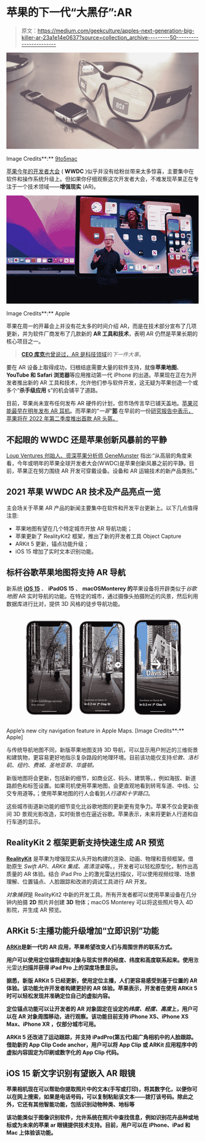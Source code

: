 # 苹果的下一代“大黑仔”:AR

> 原文：<https://medium.com/geekculture/apples-next-generation-big-killer-ar-23a1e14e0637?source=collection_archive---------50----------------------->

![](img/bc31a54fcf89aa373b4290b266c19686.png)

Image Credits**:** [9to5mac](https://9to5mac.com/2021/01/04/heres-everything-we-know-about-apples-plans-for-an-ar-headset/)

[苹果今年的开发者大会](https://www.youtube.com/watch?v=0TD96VTf0Xs) ( **WWDC** )似乎并没有给粉丝带来太多惊喜，主要集中在软件和操作系统升级上。但如果你仔细观察这次开发者大会，不难发现苹果正在专注于一个技术领域——**增强现实** (AR)。

![](img/1d55348e20347239a50028096fcff022.png)

Image Credits**:** Apple

苹果在周一的开幕会上并没有花太多的时间介绍 AR，而是在技术部分宣布了几项更新，并为软件厂商发布了几款新的 **AR 工具和技术**，表明 AR 仍然是苹果长期的核心项目之一。

> [**CEO 库克**也曾说过，AR 是科技领域](https://www.cnbc.com/2021/06/10/apple-ar-announcements-at-wwdc-2021.html#:~:text=Apple%20CEO%20Tim%20Cook%20has,the%20%E2%80%9Cnext%20big%20thing.%E2%80%9D)的*下一件大事*。

要在 AR 设备上取得成功，归根结底需要大量的软件支持，就像**苹果地图**、 **YouTube 和 Safari 浏览器**等应用推动第一代 iPhone 的出道。苹果现在正在为开发者推出新的 AR 工具和技术，允许他们参与软件开发，这无疑为苹果创造一个或多个“**杀手级应用** s”的机会铺平了道路。

目前，苹果尚未宣布任何发布 AR 硬件的计划，但市场传言早已铺天盖地。[苹果可能最早在明年发布 AR 耳机](https://www.macrumors.com/roundup/apple-glasses/)。而苹果的“*一哥*”[**郭**](https://www.macrumors.com/guide/ming-chi-kuo/) 在早前的一份[研究报告中表示，苹果将在 2022 年第二季度推出首款 AR 头盔。](https://www.cnbc.com/2021/06/10/apple-ar-announcements-at-wwdc-2021.html)

## **不起眼的 WWDC 还是苹果创新风暴前的平静**

[Loup Ventures 创始人、资深苹果分析师 GeneMunster](https://twitter.com/munster_gene?ref_src=twsrc%5Egoogle%7Ctwcamp%5Eserp%7Ctwgr%5Eauthor) 指出:“从高层的角度来看，今年或明年的苹果全球开发者大会(WWDC)是苹果创新风暴之前的平静。目前，苹果正在努力围绕 AR 开发可穿戴设备。设备和 AR 运输技术的新产品类别。”

## **2021 苹果 WWDC AR 技术及产品亮点一览**

主会场关于苹果 AR 产品的新闻主要集中在软件和开发平台更新上。以下几点值得注意:

*   苹果地图有望在几个特定城市开放 AR 导航功能；
*   苹果更新了 RealityKit2 框架，推出了新的开发者工具 Object Capture
*   ARKit 5 更新，锚点功能升级；
*   iOS 15 增加了实时文本识别功能。

## **标杆谷歌苹果地图将支持 AR 导航**

新系统 [**iOS 15**](https://www.apple.com/ios/ios-15-preview/) 、 **iPadOS 15** 、 **macOSMonterey 的**苹果设备将开辟类似于*谷歌地图* AR 实时导航的功能。在特定的城市，通过摄像头拍摄附近的风景，然后利用数据库进行比对，提供 3D 风格的徒步导航功能。

![](img/620fdbc4298f7a8f91c834c491ce6fa1.png)

Apple’s new city navigation feature in Apple Maps. [Image Credits**:** Apple]

与传统导航地图不同，新版苹果地图支持 3D 导航，可以显示用户附近的三维街景和建筑物，更容易更好地指示复杂路段的地理环境。目前该功能仅支持*伦敦、洛杉矶、纽约、费城、圣地亚哥、华盛顿。*

新版地图将会更新，包括新的细节，如商业区、码头、建筑等。，例如海拔、新道路颜色和标签设置。如果司机使用苹果地图，会更直观地看到转弯车道、中线、公交专用道等。；使用苹果地图的行人会看到*人行道和十字路口*。

这些城市街道新功能的细节变化比谷歌地图的更新更有竞争力。苹果不仅会更新夜间 3D 景观光影改造，实时街景也在逼近谷歌。苹果表示，未来将更新人行道和自行车道的显示。

## **RealityKit 2 框架更新支持快速生成 AR 预览**

[**RealityKit**](https://developer.apple.com/documentation/realitykit) 是苹果为增强现实从头开始构建的渲染、动画、物理和音频框架。借助原生 *Swift API、ARKit 集成、高清渲染*等。，开发者可以轻松原型化，制作出高质量的 AR 体验。结合 iPad Pro 上的激光雷达扫描仪，可以使用视频纹理、场景理解、位置锚点、人脸跟踪和改进的调试工具进行 AR 开发。

*对象捕获*是 RealityKit2 中新的开发工具。所有开发者都可以使用苹果设备在几分钟内拍摄 **2D** 照片并创建 **3D** 物体；macOS Monterey 可以将这些照片导入 4D 影院，并生成 AR 预览。

## **ARKit 5:主播功能升级增加“立即识别”功能**

[**ARKit**](https://developer.apple.com/augmented-reality/arkit/)**是新一代的 AR 应用，苹果希望改变人们与周围世界的联系方式。**

**用户可以使用定位锚将虚拟对象与现实世界的经度、纬度和高度联系起来。使用**激光雷达**扫描并获得 iPad Pro 上的深度场景显示。**

**据悉，新版 **ARKit 5** 已经更新，使用定位主播，人们更容易感受到基于位置的 AR 体验。该功能允许开发者构建更好的 AR 体验。苹果表示，开发者在使用 ARKit 5 时可以轻松发现并准确定位自己的虚拟内容。**

**定位锚点功能可以让开发者的 AR 对象固定在设定的*纬度、经度、高度*上，用户可以在 AR 对象周围移动，进行观察。该功能目前支持 **iPhone XS、iPhone XS Max、iPhone XR** ，仅部分城市可用。**

**ARKit 5 还改进了运动跟踪，并支持 iPadPro(第五代)超广角相机中的人脸跟踪。借助新的 App Clip Code anchor，用户可以将 App Clip 或 ARKit 应用程序中的虚拟内容固定为印刷或数字化的 App Clip 代码。**

## ****iOS 15 新文字识别有望嵌入 AR 眼镜****

**苹果相机现在可以帮助你提取照片中的文本(手写或打印)，将其数字化，以便你可以在网上搜索，如果是电话号码，可以复制粘贴该文本——拨打该号码。除此之外，它还有其他智能功能，包括识别动物种类、地标等**

**该功能类似于图像识别软件，允许系统在照片中查找信息，例如识别花卉品种或地标或为未来的苹果 ar 眼镜提供技术支持。目前，用户可以在 iPhone、iPad 和 Mac 上体验该功能。**